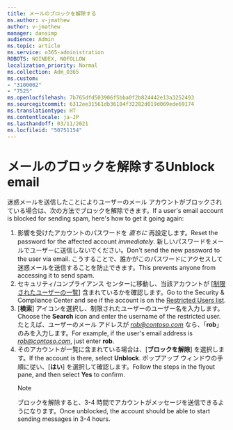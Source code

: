 ```yaml
---
title: メールのブロックを解除する
ms.author: v-jmathew
author: v-jmathew
manager: dansimp
audience: Admin
ms.topic: article
ms.service: o365-administration
ROBOTS: NOINDEX, NOFOLLOW
localization_priority: Normal
ms.collection: Adm_O365
ms.custom:
- "3100002"
- "7525"
ms.openlocfilehash: 7b765dfd503906f5bba0f2b824442e13a3252493
ms.sourcegitcommit: 6312ee31561db36104f32282d019d069ede69174
ms.translationtype: HT
ms.contentlocale: ja-JP
ms.lasthandoff: 03/11/2021
ms.locfileid: "50751154"
---
```

# <a name="unblock-email"></a><span data-ttu-id="a7ad7-102">メールのブロックを解除する</span><span class="sxs-lookup"><span data-stu-id="a7ad7-102">Unblock email</span></span>

<span data-ttu-id="a7ad7-103">迷惑メールを送信したことによりユーザーのメール アカウントがブロックされている場合は、次の方法でブロックを解除できます。</span><span class="sxs-lookup"><span data-stu-id="a7ad7-103">If a user's email account is blocked for sending spam, here's how to get it going again:</span></span>

1. <span data-ttu-id="a7ad7-104">影響を受けたアカウントのパスワードを *直ちに* 再設定します。</span><span class="sxs-lookup"><span data-stu-id="a7ad7-104">Reset the password for the affected account *immediately*.</span></span> <span data-ttu-id="a7ad7-105">新しいパスワードをメールでユーザーに送信しないでください。</span><span class="sxs-lookup"><span data-stu-id="a7ad7-105">Don't send the new password to the user via email.</span></span> <span data-ttu-id="a7ad7-106">こうすることで、誰かがこのパスワードにアクセスして迷惑メールを送信することを防止できます。</span><span class="sxs-lookup"><span data-stu-id="a7ad7-106">This prevents anyone from accessing it to send spam.</span></span>
2. <span data-ttu-id="a7ad7-107">セキュリティ/コンプライアンス センターに移動し、当該アカウントが [[制限されたユーザーの一覧](https://protection.office.com/#/restrictedusers)] 含まれているかを確認します。</span><span class="sxs-lookup"><span data-stu-id="a7ad7-107">Go to the Security & Compliance Center and see if the account is on the [Restricted Users list](https://protection.office.com/#/restrictedusers).</span></span>
3. <span data-ttu-id="a7ad7-108">[**検索**] アイコンを選択し、制限されたユーザーのユーザー名を入力します。</span><span class="sxs-lookup"><span data-stu-id="a7ad7-108">Choose the **Search** icon and enter the username of the restricted user.</span></span> <span data-ttu-id="a7ad7-109">たとえば、ユーザーのメール アドレスが *rob@contoso.com* なら、「**rob**」 のみを入力します。</span><span class="sxs-lookup"><span data-stu-id="a7ad7-109">For example, if the user's email address is *rob@contoso.com*, just enter **rob**.</span></span>
4. <span data-ttu-id="a7ad7-110">そのアカウントが一覧に含まれている場合は、[**ブロックを解除**] を選択します。</span><span class="sxs-lookup"><span data-stu-id="a7ad7-110">If the account is there, select **Unblock**.</span></span> <span data-ttu-id="a7ad7-111">ポップアップ ウィンドウの手順に従い、[**はい**] を選択して確認します。</span><span class="sxs-lookup"><span data-stu-id="a7ad7-111">Follow the steps in the flyout pane, and then select **Yes** to confirm.</span></span>  
    > [!NOTE]
    > <span data-ttu-id="a7ad7-112">ブロックを解除すると、3-4 時間でアカウントがメッセージを送信できるようになります。</span><span class="sxs-lookup"><span data-stu-id="a7ad7-112">Once unblocked, the account should be able to start sending messages in 3-4 hours.</span></span>
